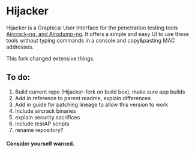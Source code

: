 # Hijacker

Hijacker is a Graphical User Interface for the penetration testing tools [Aircrack-ng, and Airodump-ng](https://www.aircrack-ng.org/). It offers a simple and easy UI to use these tools without typing commands in a console and copy&pasting MAC addresses.

This fork changed extensive things. 

## To do:
1. Build current repo (Hijacker-fork on build box), make sure app builds
2. Add in reference to parent readme, explain differences
3. Add in guide for patching lineage to allow this version to work
4. Include aircrack binaries
5. explain security sacrifices
6. Include testAP scripts
7. rename repository?

#### Consider yourself warned.


